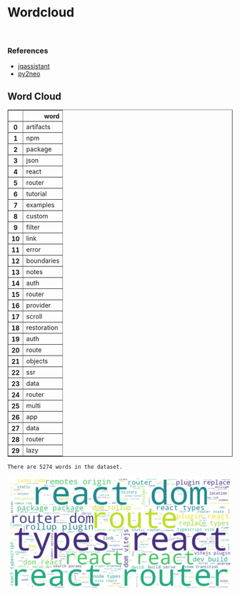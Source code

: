 # Wordcloud
<br>  

### References
- [jqassistant](https://jqassistant.org)
- [py2neo](https://py2neo.org/2021.1/)





## Word Cloud




<div>
<table border="1" class="dataframe">
  <thead>
    <tr style="text-align: right;">
      <th></th>
      <th>word</th>
    </tr>
  </thead>
  <tbody>
    <tr>
      <th>0</th>
      <td>artifacts</td>
    </tr>
    <tr>
      <th>1</th>
      <td>npm</td>
    </tr>
    <tr>
      <th>2</th>
      <td>package</td>
    </tr>
    <tr>
      <th>3</th>
      <td>json</td>
    </tr>
    <tr>
      <th>4</th>
      <td>react</td>
    </tr>
    <tr>
      <th>5</th>
      <td>router</td>
    </tr>
    <tr>
      <th>6</th>
      <td>tutorial</td>
    </tr>
    <tr>
      <th>7</th>
      <td>examples</td>
    </tr>
    <tr>
      <th>8</th>
      <td>custom</td>
    </tr>
    <tr>
      <th>9</th>
      <td>filter</td>
    </tr>
    <tr>
      <th>10</th>
      <td>link</td>
    </tr>
    <tr>
      <th>11</th>
      <td>error</td>
    </tr>
    <tr>
      <th>12</th>
      <td>boundaries</td>
    </tr>
    <tr>
      <th>13</th>
      <td>notes</td>
    </tr>
    <tr>
      <th>14</th>
      <td>auth</td>
    </tr>
    <tr>
      <th>15</th>
      <td>router</td>
    </tr>
    <tr>
      <th>16</th>
      <td>provider</td>
    </tr>
    <tr>
      <th>17</th>
      <td>scroll</td>
    </tr>
    <tr>
      <th>18</th>
      <td>restoration</td>
    </tr>
    <tr>
      <th>19</th>
      <td>auth</td>
    </tr>
    <tr>
      <th>20</th>
      <td>route</td>
    </tr>
    <tr>
      <th>21</th>
      <td>objects</td>
    </tr>
    <tr>
      <th>22</th>
      <td>ssr</td>
    </tr>
    <tr>
      <th>23</th>
      <td>data</td>
    </tr>
    <tr>
      <th>24</th>
      <td>router</td>
    </tr>
    <tr>
      <th>25</th>
      <td>multi</td>
    </tr>
    <tr>
      <th>26</th>
      <td>app</td>
    </tr>
    <tr>
      <th>27</th>
      <td>data</td>
    </tr>
    <tr>
      <th>28</th>
      <td>router</td>
    </tr>
    <tr>
      <th>29</th>
      <td>lazy</td>
    </tr>
  </tbody>
</table>
</div>



    There are 5274 words in the dataset.



    
![png](Wordcloud_files/Wordcloud_10_1.png)
    

